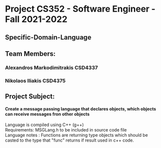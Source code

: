 #  Project  CS352 - Software Engineer - Fall 2021-2022
## Specific-Domain-Language
## Team Members:
###    Alexandros Markodimitrakis CSD4337
###    Nikolaos Iliakis CSD4375

## Project Subject:
#### Create a message passing language that declares objects, which objects can receive messages fron other objects
 Language is compiled using C++ (g++)\
 Requirements: MSGLang.h to be included in source code file\
 Language notes : Functions are returning <any> type objects which should be casted to the type that "func" returns if result used in c++ code.
